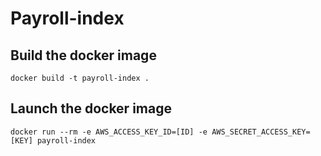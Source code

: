 # Payroll-index

## Build the docker image

```
docker build -t payroll-index .
```

## Launch the docker image

```
docker run --rm -e AWS_ACCESS_KEY_ID=[ID] -e AWS_SECRET_ACCESS_KEY=[KEY] payroll-index
```
